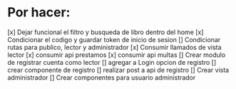 # Por hacer:
[x] Dejar funcional el filtro y busqueda de libro dentro del home
[x] Condicionar el codigo y guardar token de inicio de sesion
[] Condicionar rutas para publico, lector y administrador
[x] Consumir llamados de vista lector
    [x] consumir api prestamos
    [x] consumir api multas
[] Crear modulo de registrar cuenta como lector
    [] agregar a Login opcion de registro
    [] crear componente de registro
    [] realizar post a api de registro
[] Crear vista administrador
[] Crear componentes para usuario administrador
